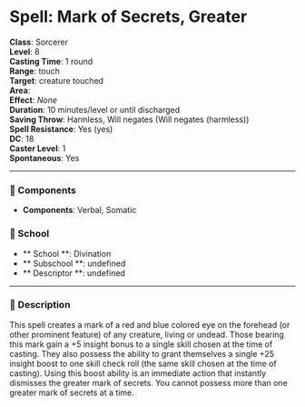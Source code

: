 
# Spell: Mark of Secrets, Greater
**Class**: Sorcerer  
**Level**: 8  
**Casting Time**: 1 round  
**Range**: touch  
**Target**: creature touched  
**Area**:   
**Effect**: _None_  
**Duration**: 10 minutes/level or until discharged  
**Saving Throw**: Harmless, Will negates (Will negates (harmless))  
**Spell Resistance**: Yes (yes)  
**DC**: 18  
**Caster Level**: 1  
**Spontaneous**: Yes

---

### 🔮 Components
- **Components**: Verbal, Somatic

### 🏫 School
- ** School **: Divination
- ** Subschool **: undefined
- ** Descriptor **: undefined
---

### 📜 Description
This spell creates a mark of a red and blue colored eye on the forehead (or other prominent feature) of any creature, living or undead. Those bearing this mark gain a +5 insight bonus to a single skill chosen at the time of casting. They also possess the ability to grant themselves a single +25 insight boost to one skill check roll (the same skill chosen at the time of casting). Using this boost ability is an immediate action that instantly dismisses the greater mark of secrets. You cannot possess more than one greater mark of secrets at a time.
